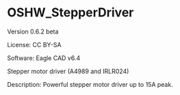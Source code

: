 OSHW_StepperDriver
==================

Version 0.6.2 beta

License: CC BY-SA

Software: Eagle CAD v6.4

Stepper motor driver (A4989 and IRLR024)

Description:
Powerful stepper motor driver up to 15A peak.
